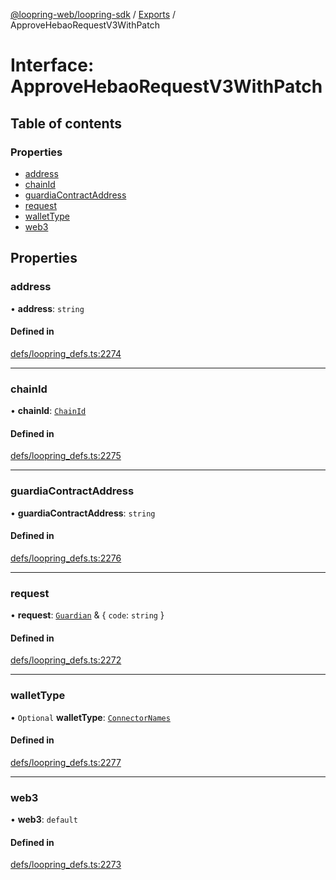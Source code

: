 [@loopring-web/loopring-sdk](../README.md) / [Exports](../modules.md) / ApproveHebaoRequestV3WithPatch

# Interface: ApproveHebaoRequestV3WithPatch

## Table of contents

### Properties

- [address](ApproveHebaoRequestV3WithPatch.md#address)
- [chainId](ApproveHebaoRequestV3WithPatch.md#chainid)
- [guardiaContractAddress](ApproveHebaoRequestV3WithPatch.md#guardiacontractaddress)
- [request](ApproveHebaoRequestV3WithPatch.md#request)
- [walletType](ApproveHebaoRequestV3WithPatch.md#wallettype)
- [web3](ApproveHebaoRequestV3WithPatch.md#web3)

## Properties

### address

• **address**: `string`

#### Defined in

[defs/loopring_defs.ts:2274](https://github.com/Loopring/loopring_sdk/blob/300ee65/src/defs/loopring_defs.ts#L2274)

___

### chainId

• **chainId**: [`ChainId`](../enums/ChainId.md)

#### Defined in

[defs/loopring_defs.ts:2275](https://github.com/Loopring/loopring_sdk/blob/300ee65/src/defs/loopring_defs.ts#L2275)

___

### guardiaContractAddress

• **guardiaContractAddress**: `string`

#### Defined in

[defs/loopring_defs.ts:2276](https://github.com/Loopring/loopring_sdk/blob/300ee65/src/defs/loopring_defs.ts#L2276)

___

### request

• **request**: [`Guardian`](../modules.md#guardian) & { `code`: `string`  }

#### Defined in

[defs/loopring_defs.ts:2272](https://github.com/Loopring/loopring_sdk/blob/300ee65/src/defs/loopring_defs.ts#L2272)

___

### walletType

• `Optional` **walletType**: [`ConnectorNames`](../enums/ConnectorNames.md)

#### Defined in

[defs/loopring_defs.ts:2277](https://github.com/Loopring/loopring_sdk/blob/300ee65/src/defs/loopring_defs.ts#L2277)

___

### web3

• **web3**: `default`

#### Defined in

[defs/loopring_defs.ts:2273](https://github.com/Loopring/loopring_sdk/blob/300ee65/src/defs/loopring_defs.ts#L2273)
